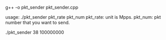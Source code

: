 g++ -o pkt_sender pkt_sender.cpp

usage: ./pkt_sender pkt_rate pkt_num
pkt_rate: unit is Mpps.
pkt_num: pkt number that you want to send.

./pkt_sender 38 100000000
